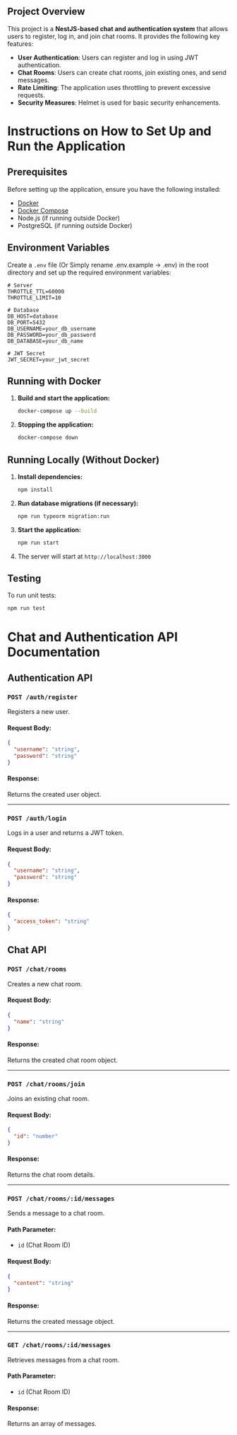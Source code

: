
## Project Overview
This project is a **NestJS-based chat and authentication system** that allows users to register, log in, and join chat rooms. It provides the following key features:
- **User Authentication**: Users can register and log in using JWT authentication.
- **Chat Rooms**: Users can create chat rooms, join existing ones, and send messages.
- **Rate Limiting**: The application uses throttling to prevent excessive requests.
- **Security Measures**: Helmet is used for basic security enhancements.

# Instructions on How to Set Up and Run the Application

## Prerequisites
Before setting up the application, ensure you have the following installed:
- [Docker](https://www.docker.com/get-started)
- [Docker Compose](https://docs.docker.com/compose/install/)
- Node.js (if running outside Docker)
- PostgreSQL (if running outside Docker)

## Environment Variables
Create a `.env` file (Or Simply rename .env.example -> .env) in the root directory and set up the required environment variables:

```env
# Server
THROTTLE_TTL=60000
THROTTLE_LIMIT=10

# Database
DB_HOST=database
DB_PORT=5432
DB_USERNAME=your_db_username
DB_PASSWORD=your_db_password
DB_DATABASE=your_db_name

# JWT Secret
JWT_SECRET=your_jwt_secret
```

## Running with Docker
1. **Build and start the application:**
   ```sh
   docker-compose up --build
   ```

2. **Stopping the application:**
   ```sh
   docker-compose down
   ```

## Running Locally (Without Docker)
1. **Install dependencies:**
   ```sh
   npm install
   ```

2. **Run database migrations (if necessary):**
   ```sh
   npm run typeorm migration:run
   ```

3. **Start the application:**
   ```sh
   npm run start
   ```

4. The server will start at `http://localhost:3000`

## Testing
To run unit tests:
```sh
npm run test
```


# Chat and Authentication API Documentation

## Authentication API

### `POST /auth/register`
Registers a new user.

#### Request Body:
```json
{
  "username": "string",
  "password": "string"
}
```
#### Response:
Returns the created user object.

---

### `POST /auth/login`
Logs in a user and returns a JWT token.

#### Request Body:
```json
{
  "username": "string",
  "password": "string"
}
```
#### Response:
```json
{
  "access_token": "string"
}
```

## Chat API

### `POST /chat/rooms`
Creates a new chat room.

#### Request Body:
```json
{
  "name": "string"
}
```
#### Response:
Returns the created chat room object.

---

### `POST /chat/rooms/join`
Joins an existing chat room.

#### Request Body:
```json
{
  "id": "number"
}
```
#### Response:
Returns the chat room details.

---

### `POST /chat/rooms/:id/messages`
Sends a message to a chat room.

#### Path Parameter:
- `id` (Chat Room ID)

#### Request Body:
```json
{
  "content": "string"
}
```
#### Response:
Returns the created message object.

---

### `GET /chat/rooms/:id/messages`
Retrieves messages from a chat room.

#### Path Parameter:
- `id` (Chat Room ID)

#### Response:
Returns an array of messages.

